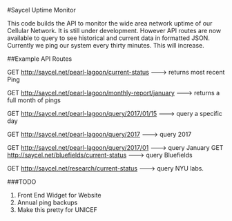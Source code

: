 #Saycel Uptime Monitor

This code builds the API to monitor the wide area network uptime of our Cellular Network.  It is still under development.  However API routes are now available to query to see historical and current data in formatted JSON. 
Currently we ping our system every thirty minutes.  This will increase. 

##Example API Routes

GET http://saycel.net/pearl-lagoon/current-status ---> returns most recent Ping  

GET http://saycel.net/pearl-lagoon/monthly-report/january ---> returns a full month of pings  

GET http://saycel.net/pearl-lagoon/query/2017/01/15  ---> query a specific day  

GET http://saycel.net/pearl-lagoon/query/2017 ---> query 2017  

GET http://saycel.net/pearl-lagoon/query/2017/01 ---> query January
GET http://saycel.net/bluefields/current-status ---> query Bluefields

GET http://saycel.net/research/current-status ---> query NYU labs.


###TODO
1. Front End Widget for Website
4. Annual ping backups
5. Make this pretty for UNICEF
